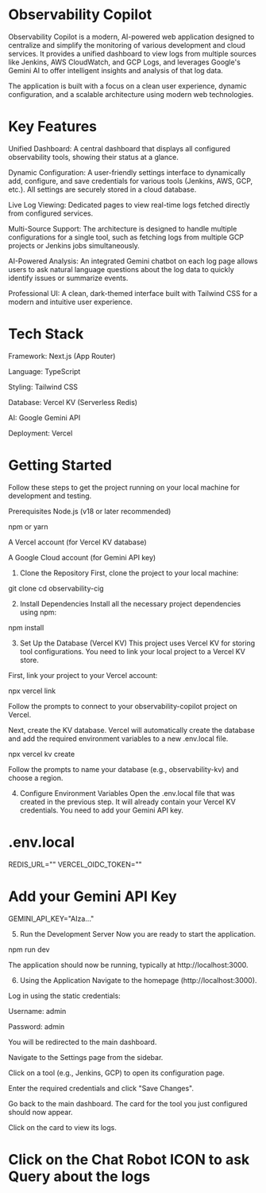 # Observability Copilot
 Observability Copilot is a modern, AI-powered web application designed to centralize and simplify the monitoring of various development and cloud services. It provides a unified dashboard to view logs from multiple sources like Jenkins, AWS CloudWatch, and GCP Logs, and leverages Google's Gemini AI to offer intelligent insights and analysis of that log data.

The application is built with a focus on a clean user experience, dynamic configuration, and a scalable architecture using modern web technologies.

# Key Features
Unified Dashboard: A central dashboard that displays all configured observability tools, showing their status at a glance.

Dynamic Configuration: A user-friendly settings interface to dynamically add, configure, and save credentials for various tools (Jenkins, AWS, GCP, etc.). All settings are securely stored in a cloud database.

Live Log Viewing: Dedicated pages to view real-time logs fetched directly from configured services.

Multi-Source Support: The architecture is designed to handle multiple configurations for a single tool, such as fetching logs from multiple GCP projects or Jenkins jobs simultaneously.

AI-Powered Analysis: An integrated Gemini chatbot on each log page allows users to ask natural language questions about the log data to quickly identify issues or summarize events.

Professional UI: A clean, dark-themed interface built with Tailwind CSS for a modern and intuitive user experience.

# Tech Stack
Framework: Next.js (App Router)

Language: TypeScript

Styling: Tailwind CSS

Database: Vercel KV (Serverless Redis)

AI: Google Gemini API

Deployment: Vercel

# Getting Started
Follow these steps to get the project running on your local machine for development and testing.

Prerequisites
Node.js (v18 or later recommended)

npm or yarn

A Vercel account (for Vercel KV database)

A Google Cloud account (for Gemini API key)

1. Clone the Repository
First, clone the project to your local machine:

git clone <your-repository-url>
cd observability-cig

2. Install Dependencies
Install all the necessary project dependencies using npm:

npm install

3. Set Up the Database (Vercel KV)
This project uses Vercel KV for storing tool configurations. You need to link your local project to a Vercel KV store.

First, link your project to your Vercel account:

npx vercel link

Follow the prompts to connect to your observability-copilot project on Vercel.

Next, create the KV database. Vercel will automatically create the database and add the required environment variables to a new .env.local file.

npx vercel kv create

Follow the prompts to name your database (e.g., observability-kv) and choose a region.

4. Configure Environment Variables
Open the .env.local file that was created in the previous step. It will already contain your Vercel KV credentials. You need to add your Gemini API key.

# .env.local

REDIS_URL=""
VERCEL_OIDC_TOKEN=""

# Add your Gemini API Key
GEMINI_API_KEY="AIza..."

5. Run the Development Server
Now you are ready to start the application.

npm run dev

The application should now be running, typically at http://localhost:3000.

6. Using the Application
Navigate to the homepage (http://localhost:3000).

Log in using the static credentials:

Username: admin

Password: admin

You will be redirected to the main dashboard.

Navigate to the Settings page from the sidebar.

Click on a tool (e.g., Jenkins, GCP) to open its configuration page.

Enter the required credentials and click "Save Changes".

Go back to the main dashboard. The card for the tool you just configured should now appear.

Click on the card to view its logs.

# Click on the Chat Robot ICON to ask Query about the logs